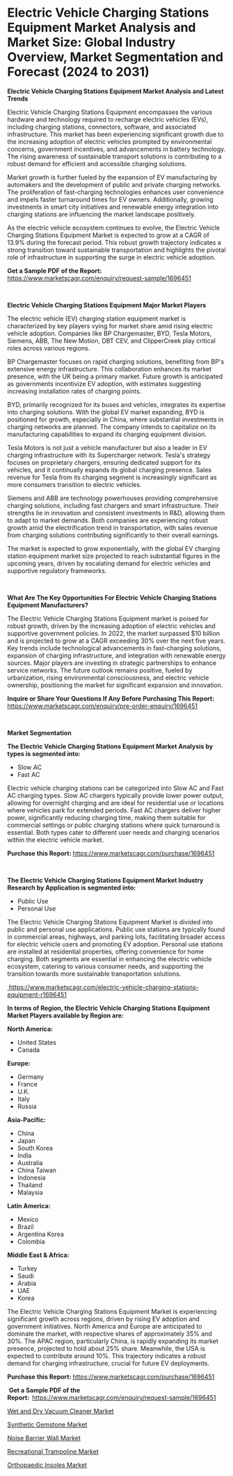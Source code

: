 <p><h1>Electric Vehicle Charging Stations Equipment Market Analysis and Market Size: Global Industry Overview, Market Segmentation and Forecast (2024 to 2031)</h1></p><p><strong>Electric Vehicle Charging Stations Equipment Market Analysis and Latest Trends</strong></p>
<p><p>Electric Vehicle Charging Stations Equipment encompasses the various hardware and technology required to recharge electric vehicles (EVs), including charging stations, connectors, software, and associated infrastructure. This market has been experiencing significant growth due to the increasing adoption of electric vehicles prompted by environmental concerns, government incentives, and advancements in battery technology. The rising awareness of sustainable transport solutions is contributing to a robust demand for efficient and accessible charging solutions.</p><p>Market growth is further fueled by the expansion of EV manufacturing by automakers and the development of public and private charging networks. The proliferation of fast-charging technologies enhances user convenience and impels faster turnaround times for EV owners. Additionally, growing investments in smart city initiatives and renewable energy integration into charging stations are influencing the market landscape positively.</p><p>As the electric vehicle ecosystem continues to evolve, the Electric Vehicle Charging Stations Equipment Market is expected to grow at a CAGR of 13.9% during the forecast period. This robust growth trajectory indicates a strong transition toward sustainable transportation and highlights the pivotal role of infrastructure in supporting the surge in electric vehicle adoption.</p></p>
<p><strong>Get a Sample PDF of the Report:&nbsp;</strong> <a href="https://www.marketscagr.com/enquiry/request-sample/1696451?utm_campaign=1573&utm_medium=2&utm_source=Github&utm_content=ia&utm_term=20102024&utm_id=electric-vehicle-charging-stations-equipment">https://www.marketscagr.com/enquiry/request-sample/1696451</a></p>
<p>&nbsp;</p>
<p><strong>Electric Vehicle Charging Stations Equipment Major Market Players</strong></p>
<p><p>The electric vehicle (EV) charging station equipment market is characterized by key players vying for market share amid rising electric vehicle adoption. Companies like BP Chargemaster, BYD, Tesla Motors, Siemens, ABB, The New Motion, DBT CEV, and ClipperCreek play critical roles across various regions.</p><p>BP Chargemaster focuses on rapid charging solutions, benefiting from BP's extensive energy infrastructure. This collaboration enhances its market presence, with the UK being a primary market. Future growth is anticipated as governments incentivize EV adoption, with estimates suggesting increasing installation rates of charging points.</p><p>BYD, primarily recognized for its buses and vehicles, integrates its expertise into charging solutions. With the global EV market expanding, BYD is positioned for growth, especially in China, where substantial investments in charging networks are planned. The company intends to capitalize on its manufacturing capabilities to expand its charging equipment division.</p><p>Tesla Motors is not just a vehicle manufacturer but also a leader in EV charging infrastructure with its Supercharger network. Tesla's strategy focuses on proprietary chargers, ensuring dedicated support for its vehicles, and it continually expands its global charging presence. Sales revenue for Tesla from its charging segment is increasingly significant as more consumers transition to electric vehicles.</p><p>Siemens and ABB are technology powerhouses providing comprehensive charging solutions, including fast chargers and smart infrastructure. Their strengths lie in innovation and consistent investments in R&D, allowing them to adapt to market demands. Both companies are experiencing robust growth amid the electrification trend in transportation, with sales revenue from charging solutions contributing significantly to their overall earnings.</p><p>The market is expected to grow exponentially, with the global EV charging station equipment market size projected to reach substantial figures in the upcoming years, driven by escalating demand for electric vehicles and supportive regulatory frameworks.</p></p>
<p>&nbsp;</p>
<p><strong>What Are The Key Opportunities For Electric Vehicle Charging Stations Equipment Manufacturers?</strong></p>
<p><p>The Electric Vehicle Charging Stations Equipment market is poised for robust growth, driven by the increasing adoption of electric vehicles and supportive government policies. In 2022, the market surpassed $10 billion and is projected to grow at a CAGR exceeding 30% over the next five years. Key trends include technological advancements in fast-charging solutions, expansion of charging infrastructure, and integration with renewable energy sources. Major players are investing in strategic partnerships to enhance service networks. The future outlook remains positive, fueled by urbanization, rising environmental consciousness, and electric vehicle ownership, positioning the market for significant expansion and innovation.</p></p>
<p><strong>Inquire or Share Your Questions If Any Before Purchasing This Report:</strong> <a href="https://www.marketscagr.com/enquiry/pre-order-enquiry/1696451?utm_campaign=1573&utm_medium=2&utm_source=Github&utm_content=ia&utm_term=20102024&utm_id=electric-vehicle-charging-stations-equipment">https://www.marketscagr.com/enquiry/pre-order-enquiry/1696451</a></p>
<p>&nbsp;</p>
<p><strong>Market Segmentation</strong></p>
<p><strong>The Electric Vehicle Charging Stations Equipment Market Analysis by types is segmented into:</strong></p>
<p><ul><li>Slow AC</li><li>Fast AC</li></ul></p>
<p><p>Electric vehicle charging stations can be categorized into Slow AC and Fast AC charging types. Slow AC chargers typically provide lower power output, allowing for overnight charging and are ideal for residential use or locations where vehicles park for extended periods. Fast AC chargers deliver higher power, significantly reducing charging time, making them suitable for commercial settings or public charging stations where quick turnaround is essential. Both types cater to different user needs and charging scenarios within the electric vehicle market.</p></p>
<p><strong>Purchase this Report:&nbsp;</strong><a href="https://www.marketscagr.com/purchase/1696451?utm_campaign=1573&utm_medium=2&utm_source=Github&utm_content=ia&utm_term=20102024&utm_id=electric-vehicle-charging-stations-equipment">https://www.marketscagr.com/purchase/1696451</a></p>
<p>&nbsp;</p>
<p><strong>The Electric Vehicle Charging Stations Equipment Market Industry Research by Application is segmented into:</strong></p>
<p><ul><li>Public Use</li><li>Personal Use</li></ul></p>
<p><p>The Electric Vehicle Charging Stations Equipment Market is divided into public and personal use applications. Public use stations are typically found in commercial areas, highways, and parking lots, facilitating broader access for electric vehicle users and promoting EV adoption. Personal use stations are installed at residential properties, offering convenience for home charging. Both segments are essential in enhancing the electric vehicle ecosystem, catering to various consumer needs, and supporting the transition towards more sustainable transportation solutions.</p></p>
<p><a href="https://www.marketscagr.com/electric-vehicle-charging-stations-equipment-r1696451?utm_campaign=1573&utm_medium=2&utm_source=Github&utm_content=ia&utm_term=20102024&utm_id=electric-vehicle-charging-stations-equipment">&nbsp;https://www.marketscagr.com/electric-vehicle-charging-stations-equipment-r1696451</a></p>
<p><strong>In terms of Region, the Electric Vehicle Charging Stations Equipment Market Players available by Region are:</strong></p>
<p>
    <p> <strong> North America: </strong>
        <ul>
            <li>United States</li>
            <li>Canada</li>
        </ul>
        </p> 
    <p> <strong> Europe: </strong>
        <ul>
            <li>Germany</li>
            <li>France</li>
            <li>U.K.</li>
            <li>Italy</li>
            <li>Russia</li>
        </ul>
        </p> 
    <p> <strong> Asia-Pacific: </strong>
        <ul>
            <li>China</li>
            <li>Japan</li>
            <li>South Korea</li>
            <li>India</li>
            <li>Australia</li>
            <li>China Taiwan</li>
            <li>Indonesia</li>
            <li>Thailand</li>
            <li>Malaysia</li>
        </ul>
        </p> 
    <p> <strong> Latin America: </strong>
        <ul>
            <li>Mexico</li>
            <li>Brazil</li>
            <li>Argentina Korea</li>
            <li>Colombia</li>
        </ul>
        </p> 
    <p> <strong> Middle East & Africa: </strong>
        <ul>
            <li>Turkey</li>
            <li>Saudi</li>
            <li>Arabia</li>
            <li>UAE</li>
            <li>Korea</li>
        </ul>
    </p>
    </p>
<p><p>The Electric Vehicle Charging Stations Equipment Market is experiencing significant growth across regions, driven by rising EV adoption and government initiatives. North America and Europe are anticipated to dominate the market, with respective shares of approximately 35% and 30%. The APAC region, particularly China, is rapidly expanding its market presence, projected to hold about 25% share. Meanwhile, the USA is expected to contribute around 10%. This trajectory indicates a robust demand for charging infrastructure, crucial for future EV deployments.</p></p>
<p><strong>Purchase this Report: </strong><a href="https://www.marketscagr.com/purchase/1696451?utm_campaign=1573&utm_medium=2&utm_source=Github&utm_content=ia&utm_term=20102024&utm_id=electric-vehicle-charging-stations-equipment">https://www.marketscagr.com/purchase/1696451</a></p>
<p>&nbsp;<strong>Get a Sample PDF of the Report:&nbsp;&nbsp;</strong><a href="https://www.marketscagr.com/enquiry/request-sample/1696451?utm_campaign=1573&utm_medium=2&utm_source=Github&utm_content=ia&utm_term=20102024&utm_id=electric-vehicle-charging-stations-equipment">https://www.marketscagr.com/enquiry/request-sample/1696451</a></p>
<p><strong></strong></p>
<p><p><a href="https://www.linkedin.com/pulse/wet-dry-vacuum-cleaner-spectrum-usage-patterns-sector-evolution-dw3zf?utm_campaign=1573&utm_medium=2&utm_source=Github&utm_content=ia&utm_term=20102024&utm_id=electric-vehicle-charging-stations-equipment">Wet and Dry Vacuum Cleaner Market</a></p><p><a href="https://www.linkedin.com/pulse/exploring-synthetic-gemstone-market-dynamics-global-trends-future-l3pbf?utm_campaign=1573&utm_medium=2&utm_source=Github&utm_content=ia&utm_term=20102024&utm_id=electric-vehicle-charging-stations-equipment">Synthetic Gemstone Market</a></p><p><a href="https://www.linkedin.com/pulse/noise-barrier-wall-revenue-growth-report-2024-2031-marketixir-nbazf?utm_campaign=1573&utm_medium=2&utm_source=Github&utm_content=ia&utm_term=20102024&utm_id=electric-vehicle-charging-stations-equipment">Noise Barrier Wall Market</a></p><p><a href="https://www.linkedin.com/pulse/investing-recreational-trampoline-market-trends-leading-products-cvxdf?utm_campaign=1573&utm_medium=2&utm_source=Github&utm_content=ia&utm_term=20102024&utm_id=electric-vehicle-charging-stations-equipment">Recreational Trampoline Market</a></p><p><a href="https://www.linkedin.com/pulse/global-orthopaedic-insoles-market-trends-innovations-forward-looking-vflff?utm_campaign=1573&utm_medium=2&utm_source=Github&utm_content=ia&utm_term=20102024&utm_id=electric-vehicle-charging-stations-equipment">Orthopaedic Insoles Market</a></p></p>